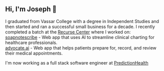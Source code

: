 ## Hi, I'm Joseph 👋

I graduated from Vassar College with a degree in Independent Studies and then started and ran a successful small business for a decade. I recently completed a batch at the [Recurse Center](https://www.recurse.com/) where I worked on:  
[soapnotescribe](https://github.com/josephrmartinez/soapnotescribe) - Web app that uses AI to streamline clinical charting for healthcare professionals.  
[advocate.ai](https://github.com/josephrmartinez/advocate.ai) - Web app that helps patients prepare for, record, and review their medical appointments.  

I'm now working as a full stack software engineer at [PredictionHealth](https://www.predictionhealth.com/)
